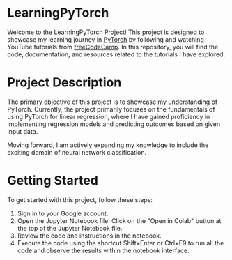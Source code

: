 # LearningPyTorch

Welcome to the LearningPyTorch Project! This project is designed to showcase my learning journey in [PyTorch](https://pytorch.org/) by following and watching YouTube tutorials from [freeCodeCamp](https://www.freecodecamp.org/). In this repository, you will find the code, documentation, and resources related to the tutorials I have explored.

# Project Description
The primary objective of this project is to showcase my understanding of PyTorch. Currently, the project primarily focuses on the fundamentals of using PyTorch for linear regression, where I have gained proficiency in implementing regression models and predicting outcomes based on given input data.

Moving forward, I am actively expanding my knowledge to include the exciting domain of neural network classification. 

# Getting Started
To get started with this project, follow these steps:
1. Sign in to your Google account.
2. Open the Jupyter Notebook file.
Click on the "Open in Colab" button at the top of the Jupyter Notebook file.
3. Review the code and instructions in the notebook.
4. Execute the code using the shortcut Shift+Enter or Ctrl+F9 to run all the code and observe the results within the notebook interface.
